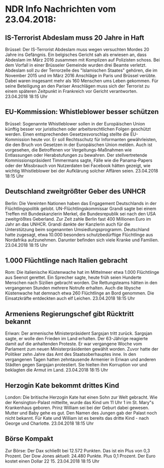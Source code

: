 # NDR Info Nachrichten vom 23.04.2018:


## IS-Terrorist Abdeslam muss 20 Jahre in Haft
Brüssel: Der IS-Terrorist Abdeslam muss wegen versuchten Mordes 20 Jahre ins Gefängnis. Ein belgisches Gericht sah als erwiesen an, dass Abdeslam im März 2016 zusammen mit Komplizen auf Polizisten schoss. Bei dem Vorfall in einer Brüsseler Gemeinde wurden drei Beamte verletzt. Abdeslam soll zu der Terrorzelle des "Islamischen Staates" gehören, die im November 2015 und im März 2016 Anschläge in Paris und Brüssel verübte. Dabei waren insgesamt mehr als 160 Menschen ums Leben gekommen. Für seine Beteiligung an den Pariser Anschlägen muss sich der Terrorist zu einem späteren Zeitpunkt in Frankreich vor Gericht verantworten. 23.04.2018 18:15 Uhr 

## EU-Kommission: Whistleblower besser schützen
Brüssel:	Sogenannte Whistleblower sollen in der Europäischen Union künftig besser vor juristischen oder arbeitsrechtlichen Folgen geschützt werden. Einen entsprechenden Gesetzesvorschlag stellte die EU-Kommission heute vor. Er soll Rechtsschutz für Informanten gewährleisten, die den Bruch von Gesetzen in der Europäischen Union melden. Auch ist vorgesehen, die Betroffenen vor Vergeltungs-Maßnahmen wie Entlassungen oder Herabstufungen zu bewahren. Der stellvertretende Kommissionspräsident Timmermans sagte, Fälle wie die Panama-Papers oder der Missbrauch von Nutzerdaten bei Facebook hätten gezeigt, wie wichtig Whistleblower bei der Aufklärung solcher Affären seien. 23.04.2018 18:15 Uhr 

## Deutschland zweitgrößter Geber des UNHCR
Berlin: Die Vereinten Nationen haben das Engagement Deutschlands in der Flüchtlingspolitik gelobt. UN-Flüchtlingskommissar Grandi sagte bei einem Treffen mit Bundeskanzlerin Merkel, die Bundesrepublik sei nach den USA zweitgrößtes Geberland. Zur Zeit zahle Berlin fast 400 Millionen Euro im Jahr an das  UNHCR. Grandi dankte der Kanzlerin auch für die Unterstützung beim sogenannten Umsiedlungsprogramm. Deutschland hatte zugesagt, etwa 10.000 besonders schutzbedürftige Flüchtlinge aus Nordafrika aufzunehmen. Darunter befinden sich viele Kranke und Familien. 23.04.2018 18:15 Uhr 

## 1.000 Flüchtlinge nach Italien gebracht
Rom: Die italienische Küstenwache hat im Mittelmeer etwa 1.000 Flüchtlinge aus Seenot gerettet. Ein Sprecher sagte, heute früh seien Hunderte Menschen nach Sizilien gebracht worden. Die Rettungsteams hätten in den vergangenen Stunden mehrere Notrufe erhalten. Auch die libysche Küstenwache hat demnach etwa 260 Flüchtlinge an Bord genommen. Die Einsatzkräfte entdeckten auch elf Leichen. 23.04.2018 18:15 Uhr 

## Armeniens Regierungschef gibt Rücktritt bekannt
Eriwan: Der armenische Ministerpräsident Sargsjan tritt zurück. Sargsjan sagte, er wolle den Frieden im Land erhalten. Der 63-Jährige reagierte damit auf die anhaltenden Proteste. Er war vergangene Woche vom Parlament zum neuen Ministerpräsidenten gewählt worden. Zuvor hatte der Politiker zehn Jahre das Amt des Staatsoberhauptes inne. In den vergangenen Tagen hatten zehntausende Armenier in Eriwan und anderen Städten gegen Sargsjan protestiert. Sie hielten ihm Korruption vor und beklagten die Armut im Land. 23.04.2018 18:15 Uhr 

## Herzogin Kate bekommt drittes Kind
London: Die britische Herzogin Kate hat einen Sohn zur Welt gebracht. Wie der Kensington-Palast mitteilte, wurde das Kind um 11 Uhr 1 im St. Mary"s Krankenhaus geboren. Prinz William sei bei der Geburt dabei gewesen. Mutter und Baby gehe es gut. Den Namen des Jungen gab der Palast noch nicht bekannt. Für Kate und William ist es bereits das dritte Kind - nach George und Charlotte. 23.04.2018 18:15 Uhr 

## Börse Kompakt
Zur Börse: Der Dax schließt bei 12.572 Punkten. Das ist ein Plus von 0,3 Prozent. Der Dow Jones aktuell: 24.480 Punkte. Plus 0,1 Prozent. Der Euro kostet einen Dollar 22 15. 23.04.2018 18:15 Uhr 
